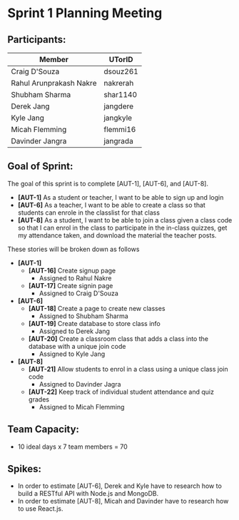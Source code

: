 # Sprint 1 Planning Meeting
## Participants:
| Member  | UTorID  |
|---|---|
|Craig D'Souza|dsouz261|
|Rahul Arunprakash Nakre|nakrerah|
|Shubham Sharma|shar1140|
|Derek Jang|jangdere|
|Kyle Jang|jangkyle|
|Micah Flemming|flemmi16|
|Davinder Jangra|jangrada|

## Goal of Sprint: 
The goal of this sprint is to complete [AUT-1], [AUT-6], and [AUT-8].
- **[AUT-1]** As a student or teacher, I want to be able to sign up and login
- **[AUT-6]** As a teacher, I want to be able to create a class so that students can enrole in the classlist for that class
- **[AUT-8]** As a student, I want to be able to join a class given a class code so that I can enrol in the class to participate in the in-class quizzes, get my attendance taken, and download the material the teacher posts.

These stories will be broken down as follows
- **[AUT-1]**
    - **[AUT-16]** Create signup page
        - Assigned to Rahul Nakre
    - **[AUT-17]** Create signin page
        - Assigned to Craig D'Souza
- **[AUT-6]**
    - **[AUT-18]** Create a page to create new classes
        - Assigned to Shubham Sharma
    - **[AUT-19]** Create database to store class info
        - Assigned to Derek Jang
    - **[AUT-20]** Create a classroom class that adds a class into the database with a unique join code
        - Assigned to Kyle Jang
- **[AUT-8]**
    - **[AUT-21]** Allow students to enrol in a class using a unique class join code
        - Assigned to Davinder Jagra
    - **[AUT-22]** Keep track of individual student attendance and quiz grades
        - Assigned to Micah Flemming
## Team Capacity:
* 10 ideal days x 7 team members = 70

## Spikes:
* In order to estimate [AUT-6], Derek and Kyle have to research how to build a RESTful API with Node.js and MongoDB.
* In order to estimate [AUT-8], Micah and Davinder have to research how to use React.js.

